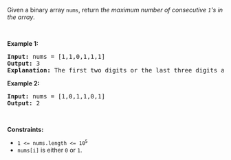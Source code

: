 Given a binary array `` nums ``, return _the maximum number of consecutive _`` 1 ``_'s in the array_.

&nbsp;

__Example 1:__

<pre>
<strong>Input:</strong> nums = [1,1,0,1,1,1]
<strong>Output:</strong> 3
<strong>Explanation:</strong> The first two digits or the last three digits are consecutive 1s. The maximum number of consecutive 1s is 3.
</pre>

__Example 2:__

<pre>
<strong>Input:</strong> nums = [1,0,1,1,0,1]
<strong>Output:</strong> 2
</pre>

&nbsp;

__Constraints:__

*   <code>1 &lt;= nums.length &lt;= 10<sup>5</sup></code>
*   `` nums[i] `` is either `` 0 `` or `` 1 ``.